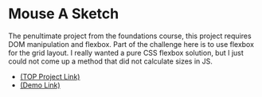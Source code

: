 # Mouse A Sketch

The penultimate project from the foundations course, this project requires DOM manipulation and flexbox. Part of the challenge here is to use flexbox for the grid layout. I really wanted a pure CSS flexbox solution, but I just could not come up a method that did not calculate sizes in JS.

- [(TOP Project Link)](https://www.theodinproject.com/lessons/foundations-etch-a-sketch)
- [(Demo Link)](https://fabulousgk.github.io/top-projects/projects/mouse-a-sketch/)
